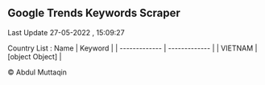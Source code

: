 

## Google Trends Keywords Scraper 
 
Last Update 27-05-2022 , 15:09:27

Country List :
 Name  | Keyword |
| ------------- | ------------- |
| VIETNAM | [object Object] |



© Abdul Muttaqin 
